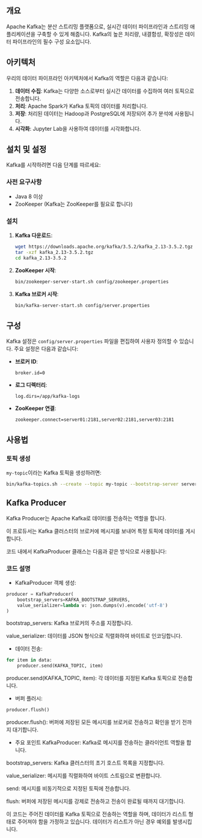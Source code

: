 ## 개요
Apache Kafka는 분산 스트리밍 플랫폼으로, 실시간 데이터 파이프라인과 스트리밍 애플리케이션을 구축할 수 있게 해줍니다. Kafka의 높은 처리량, 내결함성, 확장성은 데이터 파이프라인의 필수 구성 요소입니다.

## 아키텍처
우리의 데이터 파이프라인 아키텍처에서 Kafka의 역할은 다음과 같습니다:
1. **데이터 수집**: Kafka는 다양한 소스로부터 실시간 데이터를 수집하여 여러 토픽으로 전송합니다.
2. **처리**: Apache Spark가 Kafka 토픽의 데이터를 처리합니다.
3. **저장**: 처리된 데이터는 Hadoop과 PostgreSQL에 저장되어 추가 분석에 사용됩니다.
4. **시각화**: Jupyter Lab을 사용하여 데이터를 시각화합니다.

## 설치 및 설정
Kafka를 시작하려면 다음 단계를 따르세요:

### 사전 요구사항
- Java 8 이상
- ZooKeeper (Kafka는 ZooKeeper를 필요로 합니다)

### 설치
1. **Kafka 다운로드**:
    ```bash
    wget https://downloads.apache.org/kafka/3.5.2/kafka_2.13-3.5.2.tgz
    tar -xzf kafka_2.13-3.5.2.tgz
    cd kafka_2.13-3.5.2
    ```

2. **ZooKeeper 시작**:
    ```bash
    bin/zookeeper-server-start.sh config/zookeeper.properties
    ```

3. **Kafka 브로커 시작**:
    ```bash
    bin/kafka-server-start.sh config/server.properties
    ```

## 구성
Kafka 설정은 `config/server.properties` 파일을 편집하여 사용자 정의할 수 있습니다. 주요 설정은 다음과 같습니다:

- **브로커 ID**:
    ```properties
    broker.id=0
    ```

- **로그 디렉터리**:
    ```properties
    log.dirs=/app/kafka-logs
    ```

- **ZooKeeper 연결**:
    ```properties
    zookeeper.connect=server01:2181,server02:2181,server03:2181
    ```

## 사용법
### 토픽 생성
`my-topic`이라는 Kafka 토픽을 생성하려면:
```bash
bin/kafka-topics.sh --create --topic my-topic --bootstrap-server server01:9092,server02:9092,server03:9092 --replication-factor 1 --partitions 1
```
## Kafka Producer
Kafka Producer는 Apache Kafka로 데이터를 전송하는 역할을 합니다. 

이 프로듀서는 Kafka 클러스터의 브로커에 메시지를 보내어 특정 토픽에 데이터를 게시합니다. 

코드 내에서 KafkaProducer 클래스는 다음과 같은 방식으로 사용됩니다:

### 코드 설명
- KafkaProducer 객체 생성:

```python
producer = KafkaProducer(
    bootstrap_servers=KAFKA_BOOTSTRAP_SERVERS,
    value_serializer=lambda v: json.dumps(v).encode('utf-8')
)
```
bootstrap_servers: Kafka 브로커의 주소를 지정합니다.

value_serializer: 데이터를 JSON 형식으로 직렬화하여 바이트로 인코딩합니다.

- 데이터 전송:

```python
for item in data:
    producer.send(KAFKA_TOPIC, item)
```
producer.send(KAFKA_TOPIC, item): 각 데이터를 지정된 Kafka 토픽으로 전송합니다.
- 버퍼 플러시:

```python
producer.flush()
```

producer.flush(): 버퍼에 저장된 모든 메시지를 브로커로 전송하고 확인을 받기 전까지 대기합니다.

- 주요 포인트
KafkaProducer: Kafka로 메시지를 전송하는 클라이언트 역할을 합니다.

bootstrap_servers: Kafka 클러스터의 초기 호스트 목록을 지정합니다.

value_serializer: 메시지를 직렬화하여 바이트 스트림으로 변환합니다.

send: 메시지를 비동기적으로 지정된 토픽에 전송합니다.

flush: 버퍼에 저장된 메시지를 강제로 전송하고 전송이 완료될 때까지 대기합니다.

이 코드는 주어진 데이터를 Kafka 토픽으로 전송하는 역할을 하며, 데이터가 리스트 형태로 주어져야 함을 가정하고 있습니다. 데이터가 리스트가 아닌 경우 예외를 발생시킵니다.
